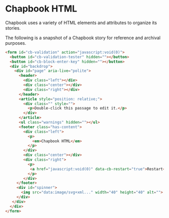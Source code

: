 # Chapbook HTML

Chapbook uses a variety of HTML elements and attributes to organize its stories.

The following is a snapshot of a Chapbook story for reference and archival purposes.

```html
<form id="cb-validation" action="javascript:void(0)">
  <button id="cb-validation-tester" hidden=""></button>
  <button id="cb-block-enter-key" hidden=""></button>
  <div id="backdrop">
    <div id="page" aria-live="polite">
      <header>
        <div class="left"></div>
        <div class="center"></div>
        <div class="right"></div>
      </header>
      <article style="position: relative;">
        <div class="" style="">
          <p>Double-click this passage to edit it.</p>
        </div>
      </article>
      <ul class="warnings" hidden=""></ul>
      <footer class="has-content">
        <div class="left">
          <p>
            <em>Chapbook HTML</em>
          </p>
        </div>
        <div class="center"></div>
        <div class="right">
          <p>
           <a href="javascript:void(0)" data-cb-restart="true">Restart</a>
          </p>
        </div>
     </footer>
     <div id="spinner">
       <img src="data:image/svg+xml..." width="40" height="40" alt="">
     </div>
   </div>
  </div>
</form>
```
